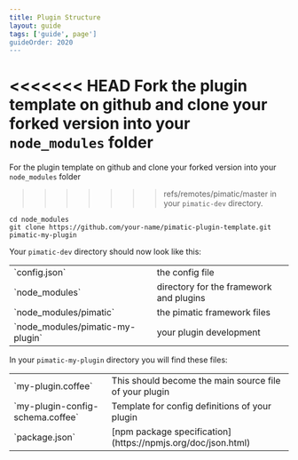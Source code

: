 ```yaml
---
title: Plugin Structure
layout: guide
tags: ['guide', page']
guideOrder: 2020
---
```


<<<<<<< HEAD
Fork the plugin template on github and clone your forked version into your `node_modules` folder 
=======
For the plugin template on github and clone your forked version into your `node_modules` folder 
>>>>>>> refs/remotes/pimatic/master
in your `pimatic-dev` directory.

	cd node_modules
	git clone https://github.com/your-name/pimatic-plugin-template.git pimatic-my-plugin

Your `pimatic-dev` directory should now look like this:

<table class="table file-listing">
<tr><td>`config.json`</td>				       <td>the config file</td></tr>
<tr><td>`node_modules`</td>				       <td>directory for the framework and plugins</td></tr>
<tr><td>`node_modules/pimatic`</td>			   <td>the pimatic framework files</td></tr>
<tr><td>`node_modules/pimatic-my-plugin`</td>  <td>your plugin development</td></tr>
</table>

In your `pimatic-my-plugin` directory you will find these files:

<table class="table file-listing">
<tr><td>`my-plugin.coffee`</td>	                   <td>This should become the main source file of your plugin</td></tr>
<tr><td>`my-plugin-config-schema.coffee`</td>	   <td>Template for config definitions of your plugin</td></tr>
<tr><td>`package.json`</td>	                       <td>[npm package specification](https://npmjs.org/doc/json.html)</td></tr>
</table>
